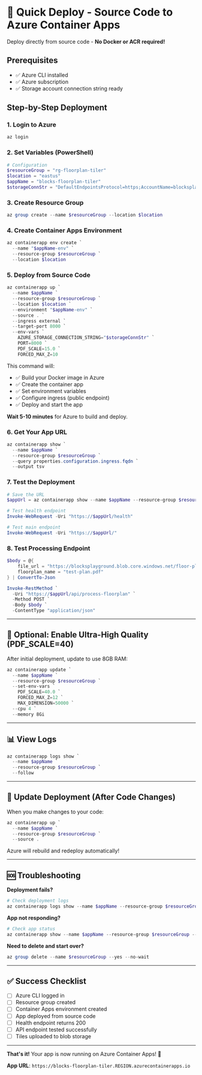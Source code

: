 # 🚀 Quick Deploy - Source Code to Azure Container Apps

Deploy directly from source code - **No Docker or ACR required!**

## Prerequisites

- ✅ Azure CLI installed
- ✅ Azure subscription
- ✅ Storage account connection string ready

## Step-by-Step Deployment

### 1. Login to Azure

```powershell
az login
```

### 2. Set Variables (PowerShell)

```powershell
# Configuration
$resourceGroup = "rg-floorplan-tiler"
$location = "eastus"
$appName = "blocks-floorplan-tiler"
$storageConnStr = "DefaultEndpointsProtocol=https;AccountName=blocksplayground;AccountKey=kkEgPRG9ve1s/1mv/xNXdMwpd4Yp7tQVnweFnQvbWCK45khrlyJJnhLVKKZXB8BS/fzhRIPkYtEO+AStKbWzrw==;EndpointSuffix=core.windows.net"
```

### 3. Create Resource Group

```powershell
az group create --name $resourceGroup --location $location
```

### 4. Create Container Apps Environment

```powershell
az containerapp env create `
  --name "$appName-env" `
  --resource-group $resourceGroup `
  --location $location
```

### 5. Deploy from Source Code

```powershell
az containerapp up `
  --name $appName `
  --resource-group $resourceGroup `
  --location $location `
  --environment "$appName-env" `
  --source . `
  --ingress external `
  --target-port 8000 `
  --env-vars `
    AZURE_STORAGE_CONNECTION_STRING="$storageConnStr" `
    PORT=8000 `
    PDF_SCALE=15.0 `
    FORCED_MAX_Z=10
```

This command will:
- ✅ Build your Docker image in Azure
- ✅ Create the container app
- ✅ Set environment variables
- ✅ Configure ingress (public endpoint)
- ✅ Deploy and start the app

**Wait 5-10 minutes** for Azure to build and deploy.

### 6. Get Your App URL

```powershell
az containerapp show `
  --name $appName `
  --resource-group $resourceGroup `
  --query properties.configuration.ingress.fqdn `
  --output tsv
```

### 7. Test the Deployment

```powershell
# Save the URL
$appUrl = az containerapp show --name $appName --resource-group $resourceGroup --query properties.configuration.ingress.fqdn --output tsv

# Test health endpoint
Invoke-WebRequest -Uri "https://$appUrl/health"

# Test main endpoint
Invoke-WebRequest -Uri "https://$appUrl/"
```

### 8. Test Processing Endpoint

```powershell
$body = @{
    file_url = "https://blocksplayground.blob.core.windows.net/floor-plans/your-test.pdf"
    floorplan_name = "test-plan.pdf"
} | ConvertTo-Json

Invoke-RestMethod `
  -Uri "https://$appUrl/api/process-floorplan" `
  -Method POST `
  -Body $body `
  -ContentType "application/json"
```

---

## 🎨 Optional: Enable Ultra-High Quality (PDF_SCALE=40)

After initial deployment, update to use 8GB RAM:

```powershell
az containerapp update `
  --name $appName `
  --resource-group $resourceGroup `
  --set-env-vars `
    PDF_SCALE=40.0 `
    FORCED_MAX_Z=12 `
    MAX_DIMENSION=50000 `
  --cpu 4 `
  --memory 8Gi
```

---

## 📊 View Logs

```powershell
az containerapp logs show `
  --name $appName `
  --resource-group $resourceGroup `
  --follow
```

---

## 🔄 Update Deployment (After Code Changes)

When you make changes to your code:

```powershell
az containerapp up `
  --name $appName `
  --resource-group $resourceGroup `
  --source .
```

Azure will rebuild and redeploy automatically!

---

## 🆘 Troubleshooting

**Deployment fails?**
```powershell
# Check deployment logs
az containerapp logs show --name $appName --resource-group $resourceGroup --tail 100
```

**App not responding?**
```powershell
# Check app status
az containerapp show --name $appName --resource-group $resourceGroup --query properties.runningStatus
```

**Need to delete and start over?**
```powershell
az group delete --name $resourceGroup --yes --no-wait
```

---

## ✅ Success Checklist

- [ ] Azure CLI logged in
- [ ] Resource group created
- [ ] Container Apps environment created
- [ ] App deployed from source code
- [ ] Health endpoint returns 200
- [ ] API endpoint tested successfully
- [ ] Tiles uploaded to blob storage

---

**That's it!** Your app is now running on Azure Container Apps! 🎉

**App URL**: `https://blocks-floorplan-tiler.REGION.azurecontainerapps.io`
